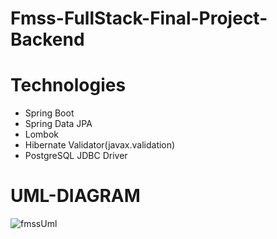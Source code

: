 # Fmss-FullStack-Final-Project-Backend

# Technologies
* Spring Boot
* Spring Data JPA
* Lombok
* Hibernate Validator(javax.validation)
* PostgreSQL JDBC Driver

# UML-DIAGRAM
![fmssUml](https://user-images.githubusercontent.com/70436168/229347943-c235571d-bae4-4f39-b368-6f755e0a9a25.png)
